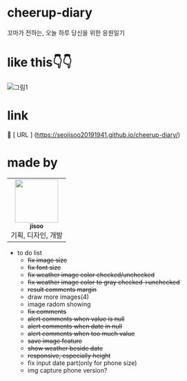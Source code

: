 # cheerup-diary

꼬마가 전하는, 오늘 하루 당신을 위한 응원일기

# like this👇👇

![그림1](https://user-images.githubusercontent.com/76681519/169709871-80003e5b-3d75-4d8c-a15e-b675e5ee4d70.png)


# link

🌷 [ URL ] (https://seojisoo20191941.github.io/cheerup-diary/)

# made by

<table>
  <tr>
    <td align="center"><a href="https://github.com/Seojisoo20191941"><img src="https://avatars.githubusercontent.com/u/76681519?v=4?s=100" width="100px;" alt=""/><br /><sub><b>jisoo</b></sub></a><br />기획, 디자인, 개발</td>
  </tr>
</table>

- to do list
  - ~~fix image size~~
  - ~~fix font size~~
  - ~~fix weather image color checked/unchecked~~
  - ~~fix weather image color to gray checked->unchecked~~
  - ~~result comments margin~~
  - draw more images(4)
  - image radom showing
  - ~~fix comments~~
  - ~~alert comments when value is null~~
  - ~~alert comments when date in null~~
  - ~~alert comments when too much value~~
  - ~~save image feature~~
  - ~~show weather beside date~~
  - ~~responsive, especially height~~
  - fix input date part(only for phone size)
  - img capture phone version?
